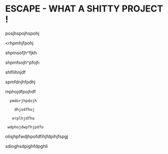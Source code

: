# ESCAPE - WHAT A SHITTY PROJECT !

posjhspojhspohj

<rhpmhjfpohj

shpmsofjh^fjkh

shpmfsojh^pfojh

shlfiihnjdf

spmfdnjhfpdhj

  mphojdfpojhdf
  
      pmdorjhpdojh
      
        dhjodfhoj
        
       erplhjdfho
       
     wdphojdwpfhjpdfo
     
  olisjhpfwdjhpofdfihjfdpihjfspgj
  
sdioghsdpighfdpghli

